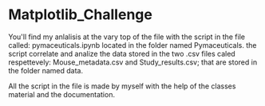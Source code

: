 # Matplotlib_Challenge

You'll find my anlalisis at the vary top of the file with the script in the file called: pymaceuticals.ipynb located in the folder named Pymaceuticals. the script correlate and analize the data stored in the two .csv files caled respettevely: Mouse_metadata.csv and Study_results.csv; that are stored in the folder named data.

All the script in the file is made by myself with the help of the classes material and the documentation.

